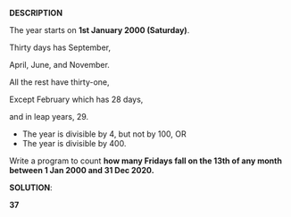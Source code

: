 **DESCRIPTION**

 The year starts on **1st January 2000 (Saturday)**.

Thirty days has September,

April, June, and November.

All the rest have thirty-one,

Except February which has 28 days,

and in leap years, 29.

- The year is divisible by 4, but not by 100, OR
- The year is divisible by 400.

Write a program to count **how many Fridays fall on the 13th of any month between 1 Jan 2000 and 31 Dec 2020.**


**SOLUTION**:

**37**
